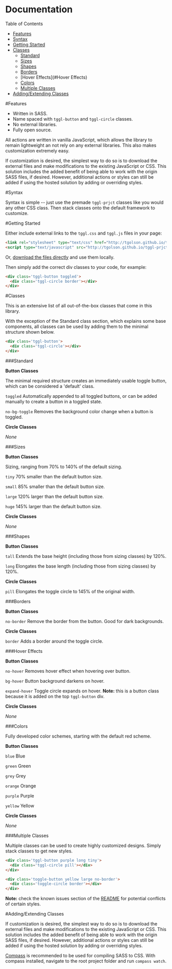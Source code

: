 # Documentation

Table of Contents

* [Features](#Features)
* [Syntax](#Syntax)
* [Getting Started](#GettingStarted)
* [Classes](#Classes)
  * [Standard](#Standard)
  * [Sizes](#Sizes)
  * [Shapes](#Shapes)
  * [Borders](#Borders)
  * [Hover Effects](#Hover Effects)
  * [Colors](#Colors)
  * [Multiple Classes](#MultipleClasses)
* [Adding/Extending Classes](#AddExtendClasses)

<a name='Features'></a>
#Features

* Written in SASS.
* Name spaced with ```tggl-button``` and ```tggl-circle``` classes.
* No external libraries.
* Fully open source.

All actions are written in vanilla JavaScript, which allows the library to remain lightweight an not rely on any external libraries. This also makes customization extremely easy.

If customization is desired, the simplest way to do so is to download the external files and make modifications to the existing JavaScript or CSS. This solution includes the added benefit of being able to work with the origin SASS files, if desired. However, additional actions or styles can still be added if using the hosted solution by adding or overriding styles.

<a name='Syntax'></a>
#Syntax

Syntax is simple -- just use the premade ```tggl-prjct``` classes like you would any other CSS class. Then stack classes onto the default framework to customize.

<a name='GettingStarted'></a>
#Getting Started

Either include external links to the ```tggl.css``` and ```tggl.js``` files in your page:

```html
<link rel="stylesheet" type="text/css" href="http://tgolson.github.io/tggl-prjct/stylesheetes/tggl.css">
<script type="text/javascript" src="http://tgolson.github.io/tggl-prjct/js/tggl.js"></script>
```
Or, [download the files directly](https://github.com/TGOlson/tggl-prjct/archive/gh-pages.zip) and use them locally.

Then simply add the correct div classes to your code, for example:

```html
<div class='tggl-button toggled'>
  <div class='tggl-circle border'></div>
</div>
```
<a name='Classes'></a>
#Classes

This is an extensive list of all out-of-the-box classes that come in this library.

With the exception of the Standard class section, which explains some base components, all classes can be used by adding them to the minimal structure shown below.

```html
<div class='tggl-button'>
  <div class='tggl-circle'></div>
</div>
```

<a name='Standard'></a>
###Standard

  **Button Classes**

  The minimal required structure creates an immediately usable toggle button, which can be considered a 'default' class.

  ```toggled``` Automatically appended to all toggled buttons, or can be added manually to create a button in a toggled state.

  ```no-bg-toggle``` Removes the background color change when a button is toggled.

  **Circle Classes**

  *None*

<a name='Sizes'></a>
###Sizes

  **Button Classes**

  Sizing, ranging from 70% to 140% of the default sizing.

  ```tiny``` 70% smaller than the default button size.

  ```small``` 85% smaller than the default button size.

  ```large``` 120% larger than the default button size.

  ```huge``` 145% larger than the default button size.

  **Circle Classes**

  *None*

<a name='Shapes'></a>
###Shapes

  **Button Classes**

  ```tall``` Extends the base height (including those from sizing classes) by 120%.

  ```long``` Elongates the base length (including those from sizing classes) by 120%.

  **Circle Classes**

  ```pill``` Elongates the toggle circle to 145% of the original width.

<a name='Borders'></a>
###Borders

  **Button Classes**

  ```no-border``` Remove the border from the button. Good for dark backgrounds.

  **Circle Classes**

  ```border``` Adds a border around the toggle circle.

<a name='HoverEffects'></a>
###Hover Effects

  **Button Classes**

  ```no-hover``` Removes hover effect when hovering over button.

  ```bg-hover``` Button background darkens on hover.

  ```expand-hover``` Toggle circle expands on hover. **Note:** this is a button class because it is added on the top ```tggl-button``` div.

  **Circle Classes**

  *None*

<a name='Colors'></a>
###Colors

  Fully developed color schemes, starting with the default red scheme.

  **Button Classes**

  ```blue``` Blue

  ```green``` Green

  ```grey``` Grey

  ```orange``` Orange

  ```purple``` Purple

  ```yellow``` Yellow

  **Circle Classes**

  *None*

<a name='MultipleClasses'></a>
###Multiple Classes

Multiple classes can be used to create highly customized designs. Simply stack classes to get new styles.

```html
<div class='tggl-button purple long tiny'>
  <div class='tggl-circle pill'></div>
</div>
```

```html
<div class='toggle-button yellow large no-border'>
  <div class='toggle-circle border'></div>
</div>
```

**Note:** check the known issues section of the [README](https://github.com/TGOlson/tggl-prjct/blob/gh-pages/README.md) for potential conflicts of certain styles.


<a name='AddExtendClasses'></a>
#Adding/Extending Classes

If customization is desired, the simplest way to do so is to download the external files and make modifications to the existing JavaScript or CSS. This solution includes the added benefit of being able to work with the origin SASS files, if desired. However, additional actions or styles can still be added if using the hosted solution by adding or overriding styles.

[Compass](http://compass-style.org/) is recommended to be used for compiling SASS to CSS. With compass installed, navigate to the root project folder and run ```compass watch```.